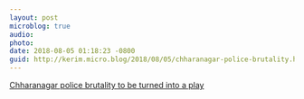 ```yaml
---
layout: post
microblog: true
audio: 
photo: 
date: 2018-08-05 01:18:23 -0800
guid: http://kerim.micro.blog/2018/08/05/chharanagar-police-brutality.html
---
```

[Chharanagar police brutality to be turned into a play](https://mumbaimirror.indiatimes.com/others/sunday-read/that-night-of-26-july/articleshow/65275853.cms)
